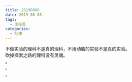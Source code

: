 ```yaml
---
title: 20190808
date: 2019-08-08
tags:
  - 无标签
categories:
  - 吐槽
---
```

不做实验的理科不是真的理科，不用动脑的实验不是真的实验。<br>砍掉探索之路的理科没有灵魂。<br>。<br>。<br>。